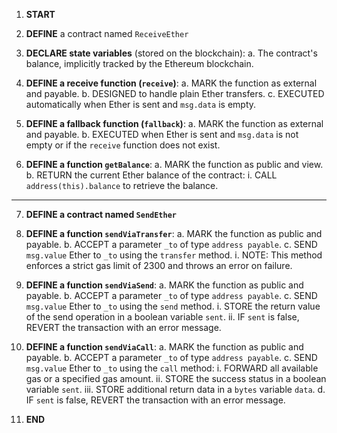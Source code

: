 1. **START**

2. **DEFINE** a contract named `ReceiveEther`

3. **DECLARE state variables** (stored on the blockchain):
   a. The contract's balance, implicitly tracked by the Ethereum blockchain.

4. **DEFINE a receive function (`receive`)**:
   a. MARK the function as external and payable.
   b. DESIGNED to handle plain Ether transfers.
   c. EXECUTED automatically when Ether is sent and `msg.data` is empty.

5. **DEFINE a fallback function (`fallback`)**:
   a. MARK the function as external and payable.
   b. EXECUTED when Ether is sent and `msg.data` is not empty or if the `receive` function does not exist.

6. **DEFINE a function `getBalance`**:
   a. MARK the function as public and view.
   b. RETURN the current Ether balance of the contract:
      i. CALL `address(this).balance` to retrieve the balance.

---

7. **DEFINE a contract named `SendEther`**

8. **DEFINE a function `sendViaTransfer`**:
   a. MARK the function as public and payable.
   b. ACCEPT a parameter `_to` of type `address payable`.
   c. SEND `msg.value` Ether to `_to` using the `transfer` method.
      i. NOTE: This method enforces a strict gas limit of 2300 and throws an error on failure.

9. **DEFINE a function `sendViaSend`**:
   a. MARK the function as public and payable.
   b. ACCEPT a parameter `_to` of type `address payable`.
   c. SEND `msg.value` Ether to `_to` using the `send` method.
      i. STORE the return value of the send operation in a boolean variable `sent`.
      ii. IF `sent` is false, REVERT the transaction with an error message.

10. **DEFINE a function `sendViaCall`**:
    a. MARK the function as public and payable.
    b. ACCEPT a parameter `_to` of type `address payable`.
    c. SEND `msg.value` Ether to `_to` using the `call` method:
       i. FORWARD all available gas or a specified gas amount.
       ii. STORE the success status in a boolean variable `sent`.
       iii. STORE additional return data in a `bytes` variable `data`.
    d. IF `sent` is false, REVERT the transaction with an error message.

11. **END**

